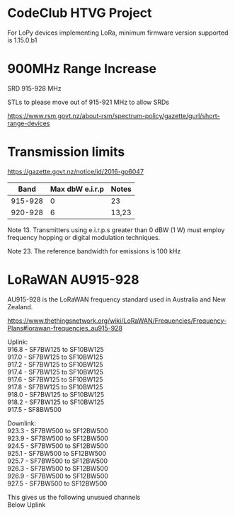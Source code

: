# CodeClub HTVG Project

For LoPy devices implementing LoRa, minimum firmware version supported is 1.15.0.b1

# 900MHz Range Increase 
SRD 915-928 MHz

STLs to please move out of 915-921 MHz to allow SRDs

https://www.rsm.govt.nz/about-rsm/spectrum-policy/gazette/gurl/short-range-devices


# Transmission limits
https://gazette.govt.nz/notice/id/2016-go6047

|Band|Max dbW e.i.r.p|Notes|
-|-|-
915-928|0|23
920-928|6|13,23

Note 13. Transmitters using e.i.r.p.s greater than 0 dBW (1 W) must employ frequency hopping or digital modulation techniques.

Note 23. The reference bandwidth for emissions is 100 kHz

# LoRaWAN AU915-928
AU915-928 is the LoRaWAN frequency standard used in Australia and New Zealand.

https://www.thethingsnetwork.org/wiki/LoRaWAN/Frequencies/Frequency-Plans#lorawan-frequencies_au915-928

Uplink:    
916.8 - SF7BW125 to SF10BW125    
917.0 - SF7BW125 to SF10BW125    
917.2 - SF7BW125 to SF10BW125    
917.4 - SF7BW125 to SF10BW125    
917.6 - SF7BW125 to SF10BW125    
917.8 - SF7BW125 to SF10BW125    
918.0 - SF7BW125 to SF10BW125    
918.2 - SF7BW125 to SF10BW125    
917.5 - SF8BW500    
    
Downlink:    
923.3 - SF7BW500 to SF12BW500    
923.9 - SF7BW500 to SF12BW500    
924.5 - SF7BW500 to SF12BW500    
925.1 - SF7BW500 to SF12BW500    
925.7 - SF7BW500 to SF12BW500    
926.3 - SF7BW500 to SF12BW500    
926.9 - SF7BW500 to SF12BW500    
927.5 - SF7BW500 to SF12BW500

This gives us the following unusued channels    
Below Uplink
